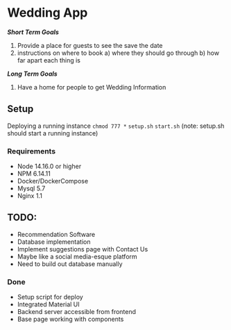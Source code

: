 # Wedding App

***Short Term Goals***
1) Provide a place for guests to see the save the date
2) instructions on  where to book
    a) where they should go through
    b) how far apart each thing is

***Long Term Goals***
1) Have a home for people to get Wedding Information

## Setup ##
Deploying a running instance
`chmod 777 *`
`setup.sh`
`start.sh`
(note: setup.sh should start a running instance)

### Requirements ###
- Node 14.16.0 or higher
- NPM 6.14.11
- Docker/DockerCompose
- Mysql 5.7
- Nginx 1.1

## TODO: ##
- Recommendation Software
- Database implementation
- Implement suggestions page with Contact Us
- Maybe like a social media-esque platform
- Need to build out database manually

### Done ###
- Setup script for deploy
- Integrated Material UI
- Backend server accessible from frontend
- Base page working with components